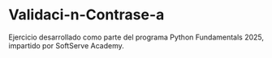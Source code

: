 # Validaci-n-Contrase-a
Ejercicio desarrollado como parte del programa Python Fundamentals 2025, impartido por SoftServe Academy.
